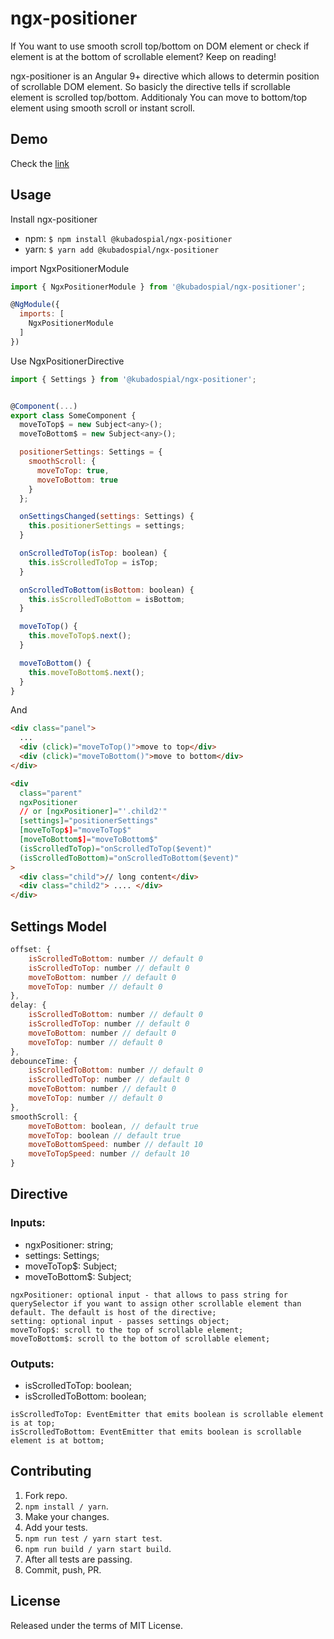 # ngx-positioner

If You want to use smooth scroll top/bottom on DOM element or check if element is at the bottom of scrollable element?
Keep on reading!

ngx-positioner is an Angular 9+ directive which allows to determin position of scrollable DOM element. So basicly the directive tells if scrollable element is scrolled top/bottom.
Additionaly You can move to bottom/top element using smooth scroll or instant scroll.

## Demo

Check the [link](https://stackblitz.com/edit/ngx-positioner)

## Usage

Install ngx-positioner

- npm: `$ npm install @kubadospial/ngx-positioner`
- yarn: `$ yarn add @kubadospial/ngx-positioner`

import NgxPositionerModule

```js
import { NgxPositionerModule } from '@kubadospial/ngx-positioner';

@NgModule({
  imports: [
    NgxPositionerModule
  ]
})
```

Use NgxPositionerDirective

```js
import { Settings } from '@kubadospial/ngx-positioner';


@Component(...)
export class SomeComponent {
  moveToTop$ = new Subject<any>();
  moveToBottom$ = new Subject<any>();

  positionerSettings: Settings = {
    smoothScroll: {
      moveToTop: true,
      moveToBottom: true
    }
  };

  onSettingsChanged(settings: Settings) {
    this.positionerSettings = settings;
  }

  onScrolledToTop(isTop: boolean) {
    this.isScrolledToTop = isTop;
  }

  onScrolledToBottom(isBottom: boolean) {
    this.isScrolledToBottom = isBottom;
  }

  moveToTop() {
    this.moveToTop$.next();
  }

  moveToBottom() {
    this.moveToBottom$.next();
  }
}

```

And

```html
<div class="panel">
  ...
  <div (click)="moveToTop()">move to top</div>
  <div (click)="moveToBottom()">move to bottom</div>
</div>

<div
  class="parent"
  ngxPositioner
  // or [ngxPositioner]="'.child2'"
  [settings]="positionerSettings"
  [moveToTop$]="moveToTop$"
  [moveToBottom$]="moveToBottom$"
  (isScrolledToTop)="onScrolledToTop($event)"
  (isScrolledToBottom)="onScrolledToBottom($event)"
>
  <div class="child">// long content</div>
  <div class="child2"> .... </div>
</div>
```

## Settings Model

```js
offset: {
    isScrolledToBottom: number // default 0
    isScrolledToTop: number // default 0
    moveToBottom: number // default 0
    moveToTop: number // default 0
},
delay: {
    isScrolledToBottom: number // default 0
    isScrolledToTop: number // default 0
    moveToBottom: number // default 0
    moveToTop: number // default 0
},
debounceTime: {
    isScrolledToBottom: number // default 0
    isScrolledToTop: number // default 0
    moveToBottom: number // default 0
    moveToTop: number // default 0
},
smoothScroll: {
    moveToBottom: boolean, // default true
    moveToTop: boolean // default true
    moveToBottomSpeed: number // default 10
    moveToTopSpeed: number // default 10
}
```

## Directive

### Inputs:

- ngxPositioner: string;
- settings: Settings;
- moveToTop$: Subject;
- moveToBottom$: Subject;

```
ngxPositioner: optional input - that allows to pass string for querySelector if you want to assign other scrollable element than default. The default is host of the directive;
setting: optional input - passes settings object;
moveToTop$: scroll to the top of scrollable element;
moveToBottom$: scroll to the bottom of scrollable element;
```

### Outputs:

- isScrolledToTop: boolean;
- isScrolledToBottom: boolean;

```
isScrolledToTop: EventEmitter that emits boolean is scrollable element is at top;
isScrolledToBottom: EventEmitter that emits boolean is scrollable element is at bottom;
```

## Contributing

1. Fork repo.
2. `npm install / yarn`.
3. Make your changes.
4. Add your tests.
5. `npm run test / yarn start test`.
6. `npm run build / yarn start build`.
7. After all tests are passing.
8. Commit, push, PR.

## License

Released under the terms of MIT License.
